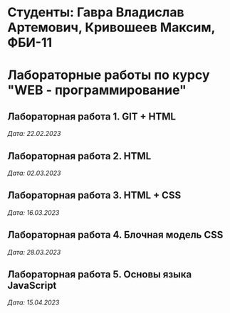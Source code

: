 # Студенты: Гавра Владислав Артемович, Кривошеев Максим, ФБИ-11

# Лабораторные работы по курсу "WEB - программирование"

## Лабораторная работа 1. GIT + HTML

*Дата: 22.02.2023*

## Лабораторная работа 2. HTML

*Дата: 02.03.2023*

## Лабораторная работа 3. HTML + CSS

*Дата: 16.03.2023*

## Лабораторная работа 4. Блочная модель CSS

*Дата: 28.03.2023*

## Лабораторная работа 5. Основы языка JavaScript

*Дата: 15.04.2023*

